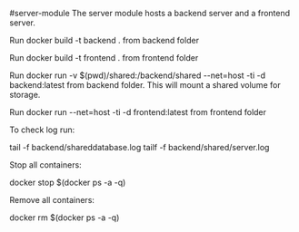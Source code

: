 #server-module
The server module hosts a backend server and a frontend server.

Run docker build -t backend . from backend folder

Run docker build -t frontend . from frontend folder
 
Run docker run -v $(pwd)/shared:/backend/shared --net=host -ti -d backend:latest from backend folder. This will mount a shared volume for storage.

Run docker run --net=host -ti -d frontend:latest from frontend folder

To check log run:

tail -f backend/shareddatabase.log
tailf -f backend/shared/server.log

Stop all containers:

docker stop $(docker ps -a -q)

Remove all containers:

docker rm $(docker ps -a -q)
